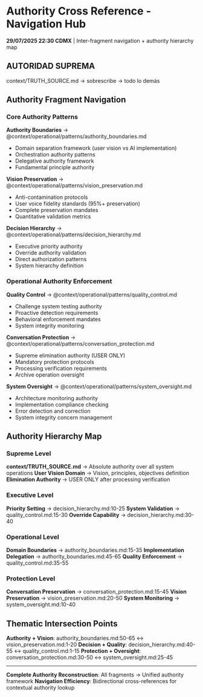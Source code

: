 # Authority Cross Reference - Navigation Hub

**29/07/2025 22:30 CDMX** | Inter-fragment navigation + authority hierarchy map

## AUTORIDAD SUPREMA
context/TRUTH_SOURCE.md → sobrescribe → todo lo demás

## Authority Fragment Navigation

### Core Authority Patterns
**Authority Boundaries** → @context/operational/patterns/authority_boundaries.md
- Domain separation framework (user vision vs AI implementation)
- Orchestration authority patterns
- Delegative authority framework
- Fundamental principle authority

**Vision Preservation** → @context/operational/patterns/vision_preservation.md
- Anti-contamination protocols
- User voice fidelity standards (95%+ preservation)
- Complete preservation mandates
- Quantitative validation metrics

**Decision Hierarchy** → @context/operational/patterns/decision_hierarchy.md
- Executive priority authority
- Override authority validation
- Direct authorization patterns
- System hierarchy definition

### Operational Authority Enforcement
**Quality Control** → @context/operational/patterns/quality_control.md
- Challenge system testing authority
- Proactive detection requirements
- Behavioral enforcement mandates
- System integrity monitoring

**Conversation Protection** → @context/operational/patterns/conversation_protection.md
- Supreme elimination authority (USER ONLY)
- Mandatory protection protocols
- Processing verification requirements
- Archive operation oversight

**System Oversight** → @context/operational/patterns/system_oversight.md
- Architecture monitoring authority
- Implementation compliance checking
- Error detection and correction
- System integrity concern management

## Authority Hierarchy Map

### Supreme Level
**context/TRUTH_SOURCE.md** → Absolute authority over all system operations
**User Vision Domain** → Vision, principles, objectives definition
**Elimination Authority** → USER ONLY after processing verification

### Executive Level
**Priority Setting** → decision_hierarchy.md:10-25
**System Validation** → quality_control.md:15-30
**Override Capability** → decision_hierarchy.md:30-40

### Operational Level
**Domain Boundaries** → authority_boundaries.md:15-35
**Implementation Delegation** → authority_boundaries.md:45-65
**Quality Enforcement** → quality_control.md:35-55

### Protection Level
**Conversation Preservation** → conversation_protection.md:15-45
**Vision Preservation** → vision_preservation.md:20-50
**System Monitoring** → system_oversight.md:10-40

## Thematic Intersection Points

**Authority + Vision**: authority_boundaries.md:50-65 ↔ vision_preservation.md:1-20
**Decision + Quality**: decision_hierarchy.md:40-55 ↔ quality_control.md:1-15
**Protection + Oversight**: conversation_protection.md:30-50 ↔ system_oversight.md:25-45

---
**Complete Authority Reconstruction**: All fragments → Unified authority framework
**Navigation Efficiency**: Bidirectional cross-references for contextual authority lookup